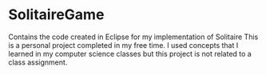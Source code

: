 # SolitaireGame
Contains the code created in Eclipse for my implementation of Solitaire
This is a personal project completed in my free time. I used concepts that I learned in my computer science classes but this project is not related to a class assignment.
